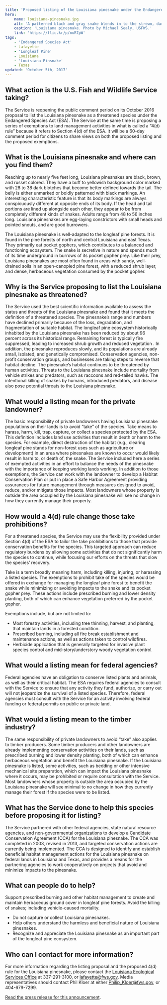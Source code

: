 ```yaml
---
title: 'Proposed listing of the Louisiana pinesnake under the Endangered Species Act, and the proposed 4(d) exemption rule'
hero:
    name: louisiana-pinesnake.jpg
    alt: 'A patterned black and gray snake blends in to the strewn, dark pine needles on the forest floor.'
    caption: 'Louisiana pinesnake. Photo by Michael Sealy, USFWS.'
    link: 'https://flic.kr/p/nuR7pW'
tags:
    - 'Endangered Species Act'
    - Lafayette
    - 'Longleaf Pine'
    - Louisiana
    - 'Louisiana Pinsnake'
    - Texas
updated: 'October 5th, 2017'
---
```


## What action is the U.S. Fish and Wildlife Service taking?

The Service is reopening the public comment period on its October 2016 proposal to list the Louisiana pinesnake as a threatened species under the Endangered Species Act (ESA).  The Service at the same time is proposing a series of exemptions to land management activities in what is called a “4(d) rule” because it refers to Section 4(d) of the ESA. It will be a 60-day comment period for citizens to share views on both the proposed listing and the proposed exemptions.  

## What is the Louisiana pinesnake and where can you find them?

Reaching up to nearly five feet long, Louisiana pinesnakes are black, brown, and russet colored.  They have a buff to yellowish background color marked with 28 to 38 dark blotches that become better defined towards the tail.  The belly is either unmarked or boldly patterned with black markings.  An interesting characteristic feature is that its body markings are always conspicuously different at opposite ends of its body.  If the head and tail portions are lined up alongside each other, they appear to be from completely different kinds of snakes.  Adults range from 48 to 56 inches long.  Louisiana pinesnakes are egg-laying constrictors with small heads and pointed snouts, and are good burrowers.  

The Louisiana pinesnake is well-adapted to the longleaf pine forests.  It is found in the pine forests of north and central Louisiana and east Texas.  They primarily eat pocket gophers, which contributes to a balanced and functioning ecosystem.  The snake is secretive in nature and spends much of its time underground in burrows of its pocket gopher prey.  Like their prey, Louisiana pinesnakes are most often found in areas with sandy, well-drained soils in an open-canopied pine forest, with a reduced shrub layer, and dense, herbaceous vegetation consumed by the pocket gopher.

## Why is the Service proposing to list the Louisiana pinesnake as threatened?

The Service used the best scientific information available to assess the status and threats of the Louisiana pinesnake and found that it meets the definition of a threatened species.  The pinesnake’s range and numbers have declined primarily because of the loss, degradation, and fragmentation of suitable habitat.  The longleaf pine ecosystem historically inhabited by the Louisiana pinesnake has been reduced by about 96 percent across its historical range.  Remaining forest is typically fire suppressed, leading to increased shrub growth and reduced  vegetation .  In addition, the pinesnake reproduces slowly, and its populations are already small, isolated, and genetically compromised.   Conservation agencies, non-profit conservation groups, and businesses are taking steps to reverse that habitat decline.  The pinesnake’s habitat continues to be threatened by human activities.    Threats to the Louisiana pinesnake include mortality from vehicle strikes and predators, such as raccoons and red-tailed hawks.  The intentional killing of snakes by humans, introduced predators, and disease also pose potential threats to the Louisiana pinesnake.  

## What would a listing mean for the private landowner?

The basic responsibility of private landowners having Louisiana pinesnake populations on their lands is to avoid “take” of the species.  Take means to harass, harm, kill, trap, capture, or collect a species protected by the ESA.  This definition includes land use activities that result in death or harm to the species.  For example, direct destruction of the habitat (e.g., clearing longleaf pine stands for non-forest uses such as agriculture or development) in an area where pinesnakes are known to occur would likely result in harm to, or death of, the snake.  The Service included here a series of exempted activities in an effort to balance the needs of the pinesnake with the importance of keeping working lands working.  In addition to those exemptions, the Service can work with the landowner to develop a Habitat Conservation Plan or put in place a Safe Harbor Agreement providing assurances for future management through measures designed to avoid, reduce, and/or mitigate those impacts.  Most landowners whose property is outside the area occupied by the Louisiana pinesnake will see  no change in how they currently manage their property.

## How would a 4(d) rule change those take prohibitions?

For a threatened species, the Service may use the flexibility provided under Section 4(d) of the ESA to tailor the take prohibitions to those that provide conservation benefits for the species. This targeted approach can reduce regulatory burdens by allowing some activities that do not significantly harm the species to continue, while focusing our efforts on the threats that slow the species’ recovery.

Take is a term broadly meaning harm, including killing, injuring, or harassing a listed species. The exemptions to prohibit take of the species would be offered in exchange for managing the longleaf pine forest to benefit the snake while minimizing or avoiding impacts to the snake and its pocket gopher prey.  These actions include prescribed burning and lower density planting, both of which can enhance vegetation preferred by the pocket gopher.

Exemptions include, but are not limited to:

  - Most forestry activities, including tree thinning, harvest, and planting, that maintain lands in a forested condition.
  - Prescribed burning, including all fire break establishment and maintenance actions, as well as actions taken to control wildfires.
  - Herbicide application that is generally targeted for invasive plant species control and mid-story/understory woody vegetation control.


## What would a listing mean for federal agencies?

Federal agencies have an obligation to conserve listed plants and animals, as well as their critical habitat.  The ESA requires federal agencies to consult with the Service to ensure that any activity they fund, authorize, or carry out will not jeopardize the survival of a listed species. Therefore, federal agencies must consult with the Service for an activity involving federal funding or federal permits on public or private land. 

## What would a listing mean to the timber industry?

The same responsibility of private landowners to avoid “take” also applies to timber producers.  Some timber producers and other landowners are already implementing conservation activities on their lands, such as prescribed burning and lower density planting, both of which can enhance herbaceous vegetation and benefit the Louisiana pinesnake.  If the Louisiana pinesnake is listed, some activities, such as bedding or other intensive mechanical site preparation, which can impact the Louisiana pinesnake where it occurs, may be prohibited or require consultation with the Service.  Most landowners whose property is outside the area occupied by the Louisiana pinesnake will see minimal to no change in how they currently manage their forest if the species were to be listed.  

## What has the Service done to help this species before proposing it for listing?

The Service partnered with other federal agencies, state natural resource agencies, and non-governmental organizations to develop a Candidate Conservation Agreement (CCA) for the Louisiana pinesnake.  The CCA was completed in 2003, revised in 2013, and targeted conservation actions are currently being implemented.  The CCA is designed to identify and establish beneficial habitat management actions for the Louisiana pinesnake on federal lands in Louisiana and Texas, and provides a means for the partnering agencies to work cooperatively on projects that avoid and minimize impacts to the pinesnake.

## What can people do to help?

Support prescribed burning and other habitat management to create and maintain herbaceous ground cover in longleaf pine forests.
Avoid the killing of snakes; including vehicle-caused mortality.

  - Do not capture or collect Louisiana pinesnakes.
  - Help others understand the harmless and beneficial nature of Louisiana pinesnakes.
  - Recognize and appreciate the Louisiana pinesnake as an important part of the longleaf pine ecosystem. 

## Who can I contact for more information?

For more information regarding the listing proposal and the proposed 4(d) rule for the Louisiana pinesnake, please contact the [Louisiana Ecological Services Office](/lafayette) at 337-291-3100, or [lafayette@fws.gov](mailto:lafayette@fws.gov).  Media representatives should contact Phil Kloer at either [Philip_Kloer@fws.gov](mailto:Philip_Kloer@fws.gov), or 404-679-7299.

[Read the press release for this announcement](/news/2017/10/us-fish-and-wildlife-service-extends-deadline-on-louisiana-pinesnake-ruling).

